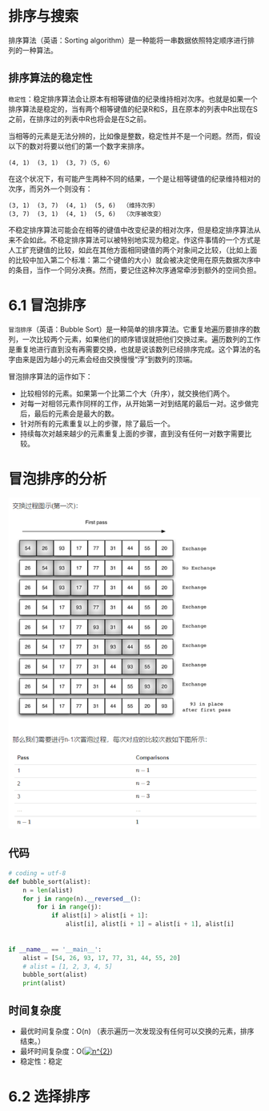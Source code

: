 # 排序与搜索
排序算法（英语：Sorting algorithm）是一种能将一串数据依照特定顺序进行排列的一种算法。

## 排序算法的稳定性
`稳定性`：稳定排序算法会让原本有相等键值的纪录维持相对次序。也就是如果一个排序算法是稳定的，当有两个相等键值的纪录R和S，且在原本的列表中R出现在S之前，在排序过的列表中R也将会是在S之前。

当相等的元素是无法分辨的，比如像是整数，稳定性并不是一个问题。然而，假设以下的数对将要以他们的第一个数字来排序。
```
(4, 1)  (3, 1)  (3, 7)（5, 6）
```
在这个状况下，有可能产生两种不同的结果，一个是让相等键值的纪录维持相对的次序，而另外一个则没有：
```
(3, 1)  (3, 7)  (4, 1)  (5, 6)  （维持次序）
(3, 7)  (3, 1)  (4, 1)  (5, 6)  （次序被改变）
```
不稳定排序算法可能会在相等的键值中改变纪录的相对次序，但是稳定排序算法从来不会如此。不稳定排序算法可以被特别地实现为稳定。作这件事情的一个方式是人工扩充键值的比较，如此在其他方面相同键值的两个对象间之比较，（比如上面的比较中加入第二个标准：第二个键值的大小）就会被决定使用在原先数据次序中的条目，当作一个同分决赛。然而，要记住这种次序通常牵涉到额外的空间负担。

# 6.1 冒泡排序
`冒泡排序`（英语：Bubble Sort）是一种简单的排序算法。它重复地遍历要排序的数列，一次比较两个元素，如果他们的顺序错误就把他们交换过来。遍历数列的工作是重复地进行直到没有再需要交换，也就是说该数列已经排序完成。这个算法的名字由来是因为越小的元素会经由交换慢慢“浮”到数列的顶端。

冒泡排序算法的运作如下：

*  比较相邻的元素。如果第一个比第二个大（升序），就交换他们两个。
*  对每一对相邻元素作同样的工作，从开始第一对到结尾的最后一对。这步做完后，最后的元素会是最大的数。
*  针对所有的元素重复以上的步骤，除了最后一个。
*  持续每次对越来越少的元素重复上面的步骤，直到没有任何一对数字需要比较。

# 冒泡排序的分析
![](../PIC/chapter6/chapter6-1.png)
## 代码
```py
# coding = utf-8
def bubble_sort(alist):
	n = len(alist)
	for j in range(n).__reversed__():
		for i in range(j):
			if alist[i] > alist[i + 1]:
				alist[i], alist[i + 1] = alist[i + 1], alist[i]


if __name__ == '__main__':
	alist = [54, 26, 93, 17, 77, 31, 44, 55, 20]
	# alist = [1, 2, 3, 4, 5]
	bubble_sort(alist)
	print(alist)
```

## 时间复杂度
* 最优时间复杂度：O(n) （表示遍历一次发现没有任何可以交换的元素，排序结束。）
* 最坏时间复杂度：O(<a href="https://www.codecogs.com/eqnedit.php?latex=n^{2}" target="_blank"><img src="https://latex.codecogs.com/gif.latex?n^{2}" title="n^{2}" /></a>)
* 稳定性：稳定

# 6.2 选择排序
